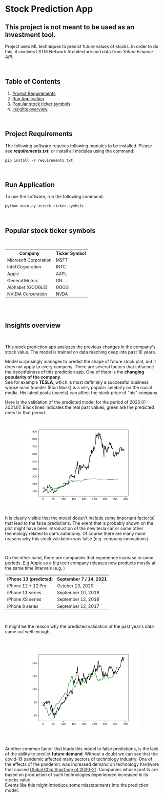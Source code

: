 # Stock Prediction App

<b><h2>This project is not meant to be used as an investment tool.</h2></b>

Project uses ML techniques to predict future values of stocks. In order to do this, it involves LSTM Network Architecture and data from <i>Yahoo Finance API</i>.

<br />

## Table of Contents

1. [Project Requirements](#project-requirements)
2. [Run Application](#run-application)
3. [Popular stock ticker symbols](#popular-stock-ticker-symbols)
4. [Insights overview](#insights-overview)

<br />

## Project Requirements

The following software requires following modules to be installed. Please see <b><i>requirements.txt</i></b>, or install all modules using the command:

```
pip install -r requirements.txt
```

<br />

## Run Application

To use the software, run the following command:

```
python main.py <stock-ticker-symbol>
```

<br /> 

## Popular stock ticker symbols

<br />

<table id="ticker-symbols" align="center">
  <tr>
    <th>Company</th>
    <th>Ticker Symbol</th>
  </tr>
  <tr>
    <td>Microsoft Corporation</td>
    <td>MSFT</td>
  </tr>
  <tr>
    <td>Intel Corporation</td>
    <td>INTC</td>
  </tr>
  <tr>
    <td>Apple</td>
    <td>AAPL</td>
  </tr>
  <tr>
    <td>General Motors</td>
    <td>GN</td>
  </tr>
  <tr>
    <td>Alphabet (GOOGLE)</td>
    <td>GOOG</td>
  </tr>
  <tr>
    <td>NVIDIA Corporation</td>
    <td>NVDA</td>
  </tr>
</table>

<br /><br />

## Insights overview
<br />
<p>
This stock prediction app analyzes the previous changes in the company's stock value. The model is trained on data reaching deep into past 10 years. <br />

Model surprisingly manages to predict the shape of future stock plot, but it does not apply to every company.
There are several factors that influence the deceitfulness of this prediction app. One of them is the <b>changing popularity of the company</b>. <br />
See for example <b>TESLA</b>, which is most definitely a successful business whose main founder (Elon Musk) is a very popular celebrity on the social media. His latest posts (tweets) can affect the stock price of "his" company.

Here is the validation of the predicted model for the period of 2020.01 - 2021.07. Black lines indicates the real past values, green are the predicted ones for that period. 
</p>

<div align="center">
<img alt="tesla_example" src="images/tesla_example.png" align="center" width="75%"/>
</div><br />

<p>
It is clearly visible that the model doesn't include some important factor(s) that lead to the false predictions. The event that is probably shown on the plot might have been introduction of the new tesla car or some other technology related to car's autonomy.
Of course there are many more reasons why this stock validation was false (e.g. company innovations).
</p>

<br />

<p>
On the other hand, there are companies that experience increase in some periods. E.g Apple as a big tech company releases new products mostly at the same time intervals (e.g. )

<table id="ticker-symbols" align="center">
  <tr>
    <th>iPhone 13 (predicted)</th>
    <th>September 7 / 14, 2021</th>
  </tr>
  <tr>
    <td>iPhone 12 + 12 Pro</td>
    <td>October 13, 2020</td>
  </tr>
  <tr>
    <td>iPhone 11 series</td>
    <td>September 10, 2019</td>
  </tr>
  <tr>
    <td>iPhone XS series</td>
    <td>September 12, 2018</td>
  </tr>
  <tr>
    <td>iPhone 8 series</td>
    <td>September 12, 2017</td>
  </tr>
</table>

<br />

It might be the reason why the predicted validation of the past year's data came out well enough.<br /><br />

</p>

<div align="center">
<img alt="tesla_example" src="images/apple_example.png" width="75%"/>
</div>
<br /><br />

<p>

Another common factor that leads this model to false predictions, is the lack of the ability to predict <b>future 
demand</b>. Without a doubt we can see that the covid-19 pandemic affected many sectors of technology industry. One of the effects of the pandemic was increased demand on technology hardware that caused <a href="https://en.wikipedia.org/wiki/2020–21_global_chip_shortage" target="_blank">Global Chip Shortage of 2020-21</a>. 
Companies whose profits are based on production of such technologies experienced increased in its stocks value. <br />
Events like this might introduce some misstatements into the prediction model.
</p>
